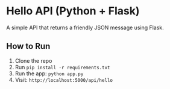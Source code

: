 # Hello API (Python + Flask)

A simple API that returns a friendly JSON message using Flask.

## How to Run

1. Clone the repo
2. Run `pip install -r requirements.txt`
3. Run the app: `python app.py`
4. Visit: `http://localhost:5000/api/hello`
